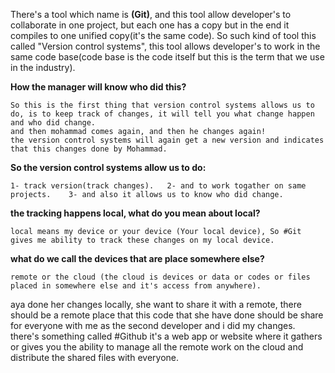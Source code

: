 
There's a tool which name is **(Git)**, and this tool allow developer's to collaborate in one project, but each one has a copy but in the end it compiles to one unified copy(it's the same code).
So such kind of tool this called "Version control systems", this tool allows developer's to work in the same code base(code base is the code itself but this is the term that we use in the industry).

**How the manager will know who did this?**

    So this is the first thing that version control systems allows us to do, is to keep track of changes, it will tell you what change happen and who did change.
    and then mohammad comes again, and then he changes again!
    the version control systems will again get a new version and indicates that this changes done by Mohammad.

**So the version control systems allow us to do:**

    1- track version(track changes).   2- and to work togather on same projects.    3- and also it allows us to know who did change.

**the tracking happens local, what do you mean about local?**

    local means my device or your device (Your local device), So #Git gives me ability to track these changes on my local device.

**what do we call the devices that are place somewhere else?**

    remote or the cloud (the cloud is devices or data or codes or files placed in somewhere else and it's access from anywhere).

aya done her changes locally, she want to share it with a remote, there should be a remote place that this code that she have done should be share for everyone with me as the second developer and i did my changes.
there's something called #Github it's a web app or website where it gathers or gives you the ability to manage all the remote work on the cloud and distribute the shared files with everyone.
